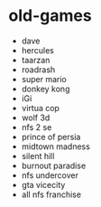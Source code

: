# old-games

- dave
- hercules
- taarzan
- roadrash
- super mario
- donkey kong
- iGi
- virtua cop
- wolf 3d
- nfs 2 se
- prince of persia
- midtown madness
- silent hill
- burnout paradise
- nfs undercover
- gta vicecity
- all nfs franchise

